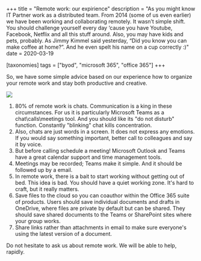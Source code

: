 +++
title = "Remote work: our expirience"
description = "As you might know IT Partner work as a distributed team. From 2014 (some of us even earlier) we have been working and collaborating remotely.  It wasn’t simple shift. You should challenge yourself every day ‘cause you have Youtube, Facebook, Netflix and all this stuff around. Also, you may have kids and pets, probably. As Jimmy Kimmel said yesterday, “Did you know you can make coffee at home?”. And he even spelt his name on a cup correctly :)"
date = 2020-03-19

[taxonomies]
tags = ["byod", "microsoft 365", "office 365"]
+++

So, we have some simple advice based on our experience how to organize
your remote work and stay both productive and creative.

![](https://o365hq.com/images/712.jpg)

1.  80% of remote work is chats. Communication is a king in these
    circumstances. For us it is particularly Microsoft Teams as a
    chat\\calls\\meetings tool. And you should like its "do not disturb"
    function. Constantly "blinking" chat kills concentration.
2.  Also, chats are just words in a screen. It does not express any
    emotions. If you would say something important, better call to
    colleagues and say it by voice.
3.  But before calling schedule a meeting! Microsoft Outlook and Teams
    have a great calendar support and time management tools.
4.  Meetings may be recorded; Teams make it simple. And it should be
    followed up by a email.
5.  In remote work, there is a bait to start working without getting out
    of bed. This idea is bad. You should have a quiet working zone. It's
    hard to craft, but it really matters.
6.  Save files to the cloud so you can coauthor within the Office 365
    suite of products. Users should save individual documents and drafts
    in OneDrive, where files are private by default but can be shared.
    They should save shared documents to the Teams or SharePoint sites
    where your group works.
7.  Share links rather than attachments in email to make sure everyone's
    using the latest version of a document.

Do not hesitate to ask us about remote work. We will be able to help,
rapidly.